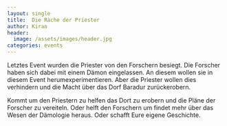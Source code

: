 ```yaml
---
layout: single
title:  Die Rache der Priester
author: Kiran
header:
  image: /assets/images/header.jpg
categories: events
---
```


Letztes Event wurden die Priester von den Forschern besiegt.
Die Forscher haben sich dabei mit einem Dämon eingelassen.
An diesem wollen sie in diesem Event herumexperimentieren.
Aber die Priester wollen dies verhindern und die Macht über das Dorf Baradur zurückerobern.

Kommt um den Priestern zu helfen das Dort zu erobern und die Pläne der Forscher zu vereiteln.
Oder helft den Forschern um findet mehr über das Wesen der Dämologie heraus.
Oder schafft Eure eigene Geschichte.


